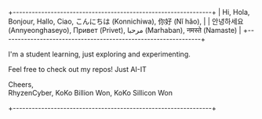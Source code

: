 +---------------------------------------------------------------+
| Hi, Hola, Bonjour, Hallo, Ciao, こんにちは (Konnichiwa), 你好 (Nǐ hǎo), |
| 안녕하세요 (Annyeonghaseyo), Привет (Privet), مرحبا (Marhaban), नमस्ते (Namaste) |
+---------------------------------------------------------------+

I'm a student learning, just exploring and experimenting.

Feel free to check out my repos! Just AI-IT

Cheers,  
RhyzenCyber, KoKo Billion Won, KoKo Sillicon Won

+---------------------------------------------------------------+
